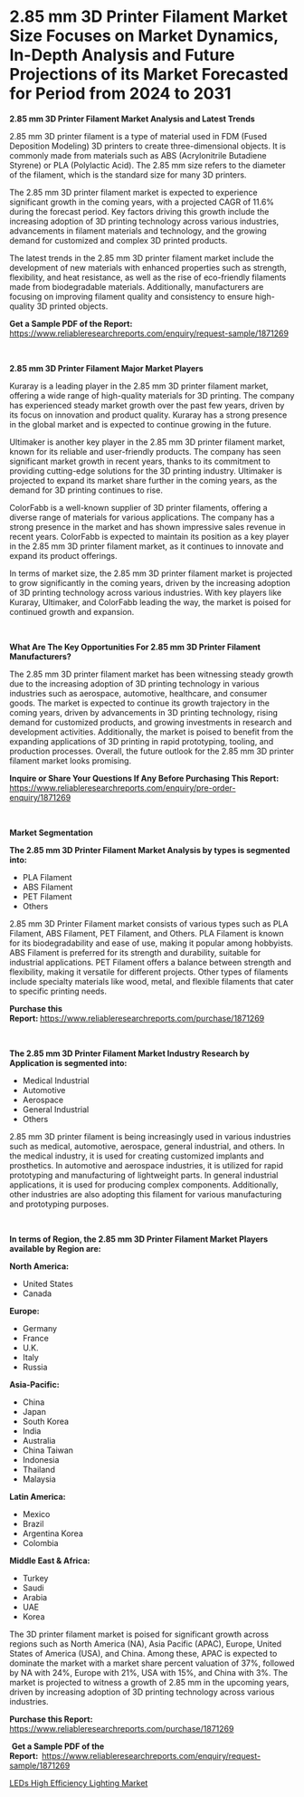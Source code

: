 <p><h1>2.85 mm 3D Printer Filament Market Size Focuses on Market Dynamics, In-Depth Analysis and Future Projections of its Market Forecasted for Period from 2024 to 2031</h1></p><p><strong>2.85 mm 3D Printer Filament Market Analysis and Latest Trends</strong></p>
<p><p>2.85 mm 3D printer filament is a type of material used in FDM (Fused Deposition Modeling) 3D printers to create three-dimensional objects. It is commonly made from materials such as ABS (Acrylonitrile Butadiene Styrene) or PLA (Polylactic Acid). The 2.85 mm size refers to the diameter of the filament, which is the standard size for many 3D printers.</p><p>The 2.85 mm 3D printer filament market is expected to experience significant growth in the coming years, with a projected CAGR of 11.6% during the forecast period. Key factors driving this growth include the increasing adoption of 3D printing technology across various industries, advancements in filament materials and technology, and the growing demand for customized and complex 3D printed products. </p><p>The latest trends in the 2.85 mm 3D printer filament market include the development of new materials with enhanced properties such as strength, flexibility, and heat resistance, as well as the rise of eco-friendly filaments made from biodegradable materials. Additionally, manufacturers are focusing on improving filament quality and consistency to ensure high-quality 3D printed objects.</p></p>
<p><strong>Get a Sample PDF of the Report:&nbsp;</strong> <a href="https://www.reliableresearchreports.com/enquiry/request-sample/1871269">https://www.reliableresearchreports.com/enquiry/request-sample/1871269</a></p>
<p>&nbsp;</p>
<p><strong>2.85 mm 3D Printer Filament Major Market Players</strong></p>
<p><p>Kuraray is a leading player in the 2.85 mm 3D printer filament market, offering a wide range of high-quality materials for 3D printing. The company has experienced steady market growth over the past few years, driven by its focus on innovation and product quality. Kuraray has a strong presence in the global market and is expected to continue growing in the future.</p><p>Ultimaker is another key player in the 2.85 mm 3D printer filament market, known for its reliable and user-friendly products. The company has seen significant market growth in recent years, thanks to its commitment to providing cutting-edge solutions for the 3D printing industry. Ultimaker is projected to expand its market share further in the coming years, as the demand for 3D printing continues to rise.</p><p>ColorFabb is a well-known supplier of 3D printer filaments, offering a diverse range of materials for various applications. The company has a strong presence in the market and has shown impressive sales revenue in recent years. ColorFabb is expected to maintain its position as a key player in the 2.85 mm 3D printer filament market, as it continues to innovate and expand its product offerings.</p><p>In terms of market size, the 2.85 mm 3D printer filament market is projected to grow significantly in the coming years, driven by the increasing adoption of 3D printing technology across various industries. With key players like Kuraray, Ultimaker, and ColorFabb leading the way, the market is poised for continued growth and expansion.</p></p>
<p>&nbsp;</p>
<p><strong>What Are The Key Opportunities For 2.85 mm 3D Printer Filament Manufacturers?</strong></p>
<p><p>The 2.85 mm 3D printer filament market has been witnessing steady growth due to the increasing adoption of 3D printing technology in various industries such as aerospace, automotive, healthcare, and consumer goods. The market is expected to continue its growth trajectory in the coming years, driven by advancements in 3D printing technology, rising demand for customized products, and growing investments in research and development activities. Additionally, the market is poised to benefit from the expanding applications of 3D printing in rapid prototyping, tooling, and production processes. Overall, the future outlook for the 2.85 mm 3D printer filament market looks promising.</p></p>
<p><strong>Inquire or Share Your Questions If Any Before Purchasing This Report:</strong> <a href="https://www.reliableresearchreports.com/enquiry/pre-order-enquiry/1871269">https://www.reliableresearchreports.com/enquiry/pre-order-enquiry/1871269</a></p>
<p>&nbsp;</p>
<p><strong>Market Segmentation</strong></p>
<p><strong>The 2.85 mm 3D Printer Filament Market Analysis by types is segmented into:</strong></p>
<p><ul><li>PLA Filament</li><li>ABS Filament</li><li>PET Filament</li><li>Others</li></ul></p>
<p><p>2.85 mm 3D Printer Filament market consists of various types such as PLA Filament, ABS Filament, PET Filament, and Others. PLA Filament is known for its biodegradability and ease of use, making it popular among hobbyists. ABS Filament is preferred for its strength and durability, suitable for industrial applications. PET Filament offers a balance between strength and flexibility, making it versatile for different projects. Other types of filaments include specialty materials like wood, metal, and flexible filaments that cater to specific printing needs.</p></p>
<p><strong>Purchase this Report:&nbsp;</strong><a href="https://www.reliableresearchreports.com/purchase/1871269">https://www.reliableresearchreports.com/purchase/1871269</a></p>
<p>&nbsp;</p>
<p><strong>The 2.85 mm 3D Printer Filament Market Industry Research by Application is segmented into:</strong></p>
<p><ul><li>Medical Industrial</li><li>Automotive</li><li>Aerospace</li><li>General Industrial</li><li>Others</li></ul></p>
<p><p>2.85 mm 3D printer filament is being increasingly used in various industries such as medical, automotive, aerospace, general industrial, and others. In the medical industry, it is used for creating customized implants and prosthetics. In automotive and aerospace industries, it is utilized for rapid prototyping and manufacturing of lightweight parts. In general industrial applications, it is used for producing complex components. Additionally, other industries are also adopting this filament for various manufacturing and prototyping purposes.</p></p>
<p>&nbsp;</p>
<p><strong>In terms of Region, the 2.85 mm 3D Printer Filament Market Players available by Region are:</strong></p>
<p>
    <p> <strong> North America: </strong>
        <ul>
            <li>United States</li>
            <li>Canada</li>
        </ul>
        </p> 
    <p> <strong> Europe: </strong>
        <ul>
            <li>Germany</li>
            <li>France</li>
            <li>U.K.</li>
            <li>Italy</li>
            <li>Russia</li>
        </ul>
        </p> 
    <p> <strong> Asia-Pacific: </strong>
        <ul>
            <li>China</li>
            <li>Japan</li>
            <li>South Korea</li>
            <li>India</li>
            <li>Australia</li>
            <li>China Taiwan</li>
            <li>Indonesia</li>
            <li>Thailand</li>
            <li>Malaysia</li>
        </ul>
        </p> 
    <p> <strong> Latin America: </strong>
        <ul>
            <li>Mexico</li>
            <li>Brazil</li>
            <li>Argentina Korea</li>
            <li>Colombia</li>
        </ul>
        </p> 
    <p> <strong> Middle East & Africa: </strong>
        <ul>
            <li>Turkey</li>
            <li>Saudi</li>
            <li>Arabia</li>
            <li>UAE</li>
            <li>Korea</li>
        </ul>
    </p>
    </p>
<p><p>The 3D printer filament market is poised for significant growth across regions such as North America (NA), Asia Pacific (APAC), Europe, United States of America (USA), and China. Among these, APAC is expected to dominate the market with a market share percent valuation of 37%, followed by NA with 24%, Europe with 21%, USA with 15%, and China with 3%. The market is projected to witness a growth of 2.85 mm in the upcoming years, driven by increasing adoption of 3D printing technology across various industries.</p></p>
<p><strong>Purchase this Report: </strong><a href="https://www.reliableresearchreports.com/purchase/1871269">https://www.reliableresearchreports.com/purchase/1871269</a></p>
<p>&nbsp;<strong>Get a Sample PDF of the Report:&nbsp;&nbsp;</strong><a href="https://www.reliableresearchreports.com/enquiry/request-sample/1871269">https://www.reliableresearchreports.com/enquiry/request-sample/1871269</a></p>
<p><strong></strong></p>
<p><p><a href="https://noble-drawer-34c.notion.site/Global-LEDs-High-Efficiency-Lighting-Market-Size-and-Market-Trends-Insights-and-Projections-from-20-690d7903c3c540489cb32b5d52ad5d3d">LEDs High Efficiency Lighting Market</a></p></p>